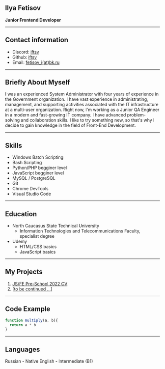 ## Ilya Fetisov
__Junior Frontend Developer__
*****

## Contact information
- Discord: [iftsv](https://discordapp.com/users/iftsv/)
- Github: [iftsv](https://github.com/iftsv)
- Email: [fetisov_i(at)bk.ru](https://iftsv.github.io/rsschool-cv/cv)

*****
## Briefly About Myself
I was an experienced System Administrator with four years of experience in the Government organization. I have vast experience in administrating, management, and supporting activities associated with the IT infrastructure at a multi-user organization. Right now, I'm working as a Junior QA Engineer in a modern and fast-growing IT company. I have advanced problem-solving and collaboration skills.
I like to try something new, so that's why I decide to gain knowledge in the field of Front-End Development.

*****
## Skills
- Windows Batch Scripting
- Bash Scripting
- Python/PHP begginer level
- JavaScript begginer level
- MySQL / PostgreSQL
- Git
- Chrome DevTools
- Visual Studio Code

*****
## Education
- North Caucasus State Technical University
    - Information Technologies and Telecommunications Faculty, specialist degree
- Udemy
    - HTML/CSS basics
    - JavaScript basics

*****
## My Projects
1. [JS/FE Pre-School 2022 CV](https://iftsv.github.io/rsschool-cv/cv)
2. [[to be continued ...]](https://iftsv.github.io/rsschool-cv/cv)

*****
## Code Example
```javascript
function multiply(a, b){
  return a * b
}
```

*****
## Languages
Russian - Native
English - Intermediate (B1)